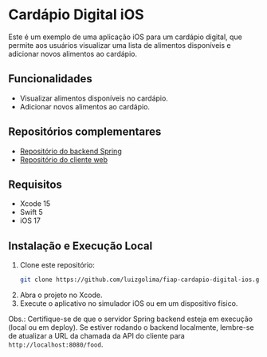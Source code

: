 # Cardápio Digital iOS

Este é um exemplo de uma aplicação iOS para um cardápio digital, que permite aos usuários visualizar uma lista de alimentos disponíveis e adicionar novos alimentos ao cardápio.

## Funcionalidades

- Visualizar alimentos disponíveis no cardápio.
- Adicionar novos alimentos ao cardápio.

## Repositórios complementares

- [Repositório do backend Spring](https://github.com/luizgolima/fiap-cardapio-digital-server)
- [Repositório do cliente web](https://github.com/luizgolima/fiap-cardapio-digital-client)

## Requisitos

- Xcode 15
- Swift 5
- iOS 17

## Instalação e Execução Local

1. Clone este repositório:
   ```bash
   git clone https://github.com/luizgolima/fiap-cardapio-digital-ios.git
   ```
2. Abra o projeto no Xcode.
3. Execute o aplicativo no simulador iOS ou em um dispositivo físico.

Obs.: Certifique-se de que o servidor Spring backend esteja em execução (local ou em deploy). Se estiver rodando o backend localmente, lembre-se de atualizar a URL da chamada da API do cliente para `http://localhost:8080/food`.

